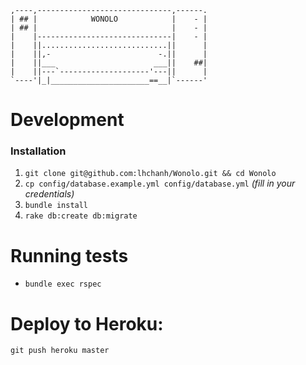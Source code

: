     ,----,------------------------------,------.
    | ## |            WONOLO            |    - |
    | ## |                              |    - |
    |    |------------------------------|    - |
    |    ||............................||      |
    |    ||,-                        -.||      |
    |    ||___                      ___||    ##|
    |    ||---`--------------------'---||      |
    `----'|_|______________________==__|`------'

# Development

### Installation

1. `git clone git@github.com:lhchanh/Wonolo.git && cd Wonolo`
2. `cp config/database.example.yml config/database.yml` _(fill in your credentials)_
3. `bundle install`
4. `rake db:create db:migrate`

# Running tests

* `bundle exec rspec`

# Deploy to Heroku:

`git push heroku master`